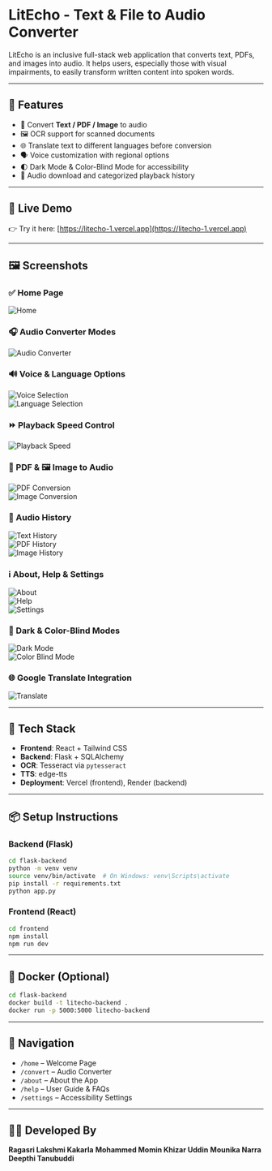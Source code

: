 
# LitEcho - Text & File to Audio Converter

LitEcho is an inclusive full-stack web application that converts text, PDFs, and images into audio. It helps users, especially those with visual impairments, to easily transform written content into spoken words.

---

## 🌟 Features

- 🎤 Convert **Text / PDF / Image** to audio
- 🖼️ OCR support for scanned documents
- 🌐 Translate text to different languages before conversion
- 🗣️ Voice customization with regional options
- 🌓 Dark Mode & Color-Blind Mode for accessibility
- 📁 Audio download and categorized playback history

---

## 🚀 Live Demo

👉 Try it here: [https://litecho-1.vercel.app](https://litecho-1.vercel.app)

---

## 🖼️ Screenshots

### ✅ Home Page  
![Home](./screenshots/home.png)

### 🎧 Audio Converter Modes  
![Audio Converter](./screenshots/audio-converter.png)

### 🔊 Voice & Language Options  
![Voice Selection](./screenshots/voice-language.png)  
![Language Selection](./screenshots/language-select.png)

### ⏩ Playback Speed Control  
![Playback Speed](./screenshots/playback-speed.png)

### 📄 PDF & 🖼️ Image to Audio  
![PDF Conversion](./screenshots/pdf-conversion.png)  
![Image Conversion](./screenshots/image-conversion.png)

### 📂 Audio History  
![Text History](./screenshots/history-text.png)  
![PDF History](./screenshots/history-pdf.png)  
![Image History](./screenshots/history-image.png)

### ℹ️ About, Help & Settings  
![About](./screenshots/about.png)  
![Help](./screenshots/help.png)  
![Settings](./screenshots/settings.png)

### 🌙 Dark & Color-Blind Modes  
![Dark Mode](./screenshots/dark-mode.png)  
![Color Blind Mode](./screenshots/color-blind.png)

### 🌐 Google Translate Integration  
![Translate](./screenshots/translate.png)

---

## 🧱 Tech Stack

- **Frontend**: React + Tailwind CSS
- **Backend**: Flask + SQLAlchemy
- **OCR**: Tesseract via `pytesseract`
- **TTS**: edge-tts
- **Deployment**: Vercel (frontend), Render (backend)

---

## 📦 Setup Instructions

### Backend (Flask)
```bash
cd flask-backend
python -m venv venv
source venv/bin/activate  # On Windows: venv\Scripts\activate
pip install -r requirements.txt
python app.py
```

### Frontend (React)
```bash
cd frontend
npm install
npm run dev
```

---

## 🐳 Docker (Optional)

```bash
cd flask-backend
docker build -t litecho-backend .
docker run -p 5000:5000 litecho-backend
```

---

## 🧭 Navigation

- `/home` – Welcome Page  
- `/convert` – Audio Converter  
- `/about` – About the App  
- `/help` – User Guide & FAQs  
- `/settings` – Accessibility Settings

---


## 🙋‍♀️ Developed By

**Ragasri Lakshmi Kakarla**
**Mohammed Momin Khizar Uddin**
**Mounika Narra**
**Deepthi Tanubuddi**
